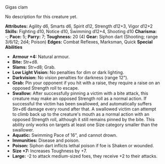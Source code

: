 Gigas clam

No description for this creature yet.

**Attributes:** Agility d6, Smarts d6, Spirit d12, Strength d12+3, Vigor
d12+2
**Skills:** Fighting d10, Notice d10, Swimming d12+4, Shooting d10
**Charisma:** -; **Pace:** 5; **Parry:** 7; **Toughness:** 20 (4)
**Gear:** Siphon dart (Shooting; range 3/6/12; 2d4; Poison)
**Edges:** Combat Reflexes, Marksman, Quick
**Special Abilities**
- **Armour +4:** Natural armour.
- **Bite:** Str+d8.
- **Slams:** Str+d8; Grab.
- **Low Light Vision:** No penalties for dim or dark lighting.
- **Darkvision:** No vision penalties for darkness (range 12").
- **Grab:** Pin your opponent if you hit with a raise, they require a
raise on an opposed Strength roll to escape.
- **Swallow:** After successfully pinning a victim with a bite attack,
this creature may make an opposed Strength roll as a normal action. If
successful the victim has been swallowed, and automatically suffers
Str+d6 damage every round after that. A swallowed victim can attempt to
climb back up to the creature's mouth as a normal action with an
opposed Strength roll, although it still remains pinned by the bite.
This ability only works on targets at least one Size category smaller
than the swallower.
- **Aquatic:** Swimming Pace of 16", and cannot drown.
- **Immunities:** Disease and poison.
- **Poison:** Siphon dart inflicts lethal poison if foe is Shaken or
wounded.
- **Size +7:** Increases Toughness by +7.
- **Large:** -2 to attack medium-sized foes, they receive +2 to their
attacks.

